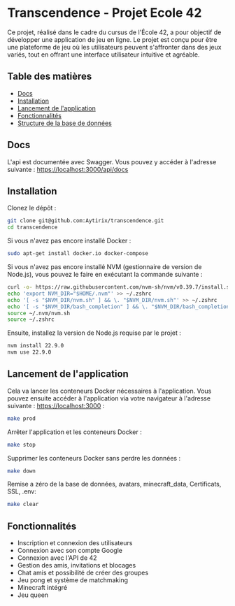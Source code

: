 # Transcendence - Projet Ecole 42

Ce projet, réalisé dans le cadre du cursus de l'École 42, a pour objectif de développer une application de jeu en ligne. Le projet est conçu pour être une plateforme de jeu où les utilisateurs peuvent s'affronter dans des jeux variés, tout en offrant une interface utilisateur intuitive et agréable.


## Table des matières

- [Docs](#Docs)
- [Installation](#installation)
- [Lancement de l'application](#lancement-de-lapplication)
- [Fonctionnalités](#fonctionnalités)
- [Structure de la base de données](#structure-de-la-base-de-données)

## Docs
L'api est documentée avec Swagger. Vous pouvez y accéder à l'adresse suivante : [https://localhost:3000/api/docs](https://localhost:3000/api/docs)

## Installation
Clonez le dépôt :
```bash
git clone git@github.com:Aytirix/transcendence.git
cd transcendence
```

Si vous n'avez pas encore installé Docker :
```bash
sudo apt-get install docker.io docker-compose
```

Si vous n'avez pas encore installé NVM (gestionnaire de version de Node.js), vous pouvez le faire en exécutant la commande suivante :
```bash
curl -o- https://raw.githubusercontent.com/nvm-sh/nvm/v0.39.7/install.sh | bash
echo 'export NVM_DIR="$HOME/.nvm"' >> ~/.zshrc
echo '[ -s "$NVM_DIR/nvm.sh" ] && \. "$NVM_DIR/nvm.sh"' >> ~/.zshrc
echo '[ -s "$NVM_DIR/bash_completion" ] && \. "$NVM_DIR/bash_completion"' >> ~/.zshrc
source ~/.nvm/nvm.sh
source ~/.zshrc
```

Ensuite, installez la version de Node.js requise par le projet :
```bash
nvm install 22.9.0
nvm use 22.9.0
```



## Lancement de l'application
Cela va lancer les conteneurs Docker nécessaires à l'application. Vous pouvez ensuite accéder à l'application via votre navigateur à l'adresse suivante : [https://localhost:3000](https://localhost:3000) :
```bash
make prod
```

Arrêter l'application et les conteneurs Docker :
```bash
make stop
```

Supprimer les conteneurs Docker sans perdre les données :
```bash
make down
```

Remise a zéro de la base de données, avatars, minecraft_data, Certificats, SSL, .env:
```bash
make clear
```

## Fonctionnalités
- Inscription et connexion des utilisateurs
- Connexion avec son compte Google
- Connexion avec l'API de 42
- Gestion des amis, invitations et blocages
- Chat amis et possibilité de créer des groupes
- Jeu pong et système de matchmaking
- Minecraft intégré
- Jeu queen